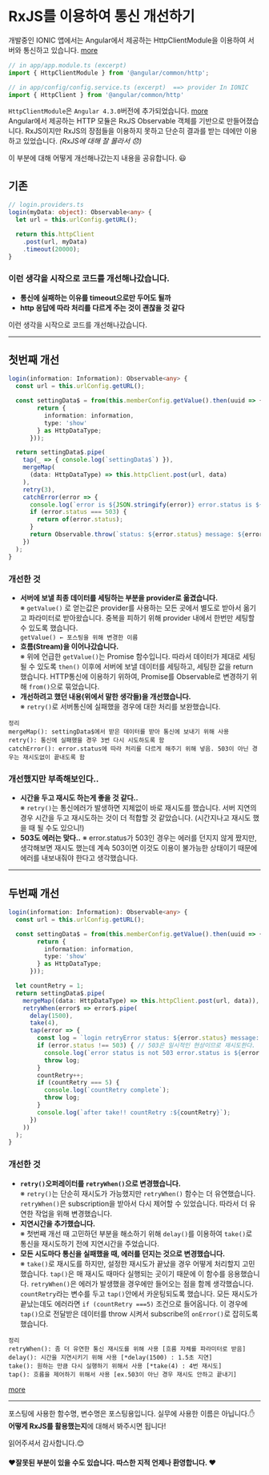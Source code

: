 RxJS를 이용하여 통신 개선하기
===

개발중인 IONIC 앱에서는 Angular에서 제공하는 HttpClientModule을 이용하여 서버와 통신하고 있습니다. [more](https://angular.io/guide/http)
```typescript
// in app/app.module.ts (excerpt)
import { HttpClientModule } from '@angular/common/http';

// in app/config/config.service.ts (excerpt)  ==> provider In IONIC
import { HttpClient } from '@angular/common/http'
```
`HttpClientModule`은 `Angular 4.3.0`버전에 추가되었습니다. [more](https://han41858.tistory.com/39)   
Angular에서 제공하는 HTTP 모듈은 RxJS Observable 객체를 기반으로 만들어졌습니다. RxJS이지만 RxJS의 장점들을 이용하지 못하고 단순히 결과를 받는 데에만 이용하고 있었습니다. _(RxJS에 대해 잘 몰라서 :disappointed:)_   


이 부분에 대해 어떻게 개선해나갔는지 내용을 공유합니다. :smiley:

## 기존
```typescript
// login.providers.ts
login(myData: object): Observable<any> {
  let url = this.urlConfig.getURL();

  return this.httpClient
    .post(url, myData)
    .timeout(20000);
}
```
### 이런 생각을 시작으로 코드를 개선해나갔습니다.
- **통신에 실패하는 이유를 timeout으로만 두어도 될까**   
- **http 응답에 따라 처리를 다르게 주는 것이 괜찮을 것 같다**   

이런 생각을 시작으로 코드를 개선해나갔습니다.   

---

## 첫번째 개선

```typescript
login(information: Information): Observable<any> {
  const url = this.urlConfig.getURL();

  const settingData$ = from(this.memberConfig.getValue().then(uuid => {
        return {
          information: information,
          type: 'show'
        } as HttpDataType;
      }));

  return settingData$.pipe(
    tap(_ => { console.log(`settingData$`) }),
    mergeMap(
      (data: HttpDataType) => this.httpClient.post(url, data)
    ),
    retry(3),
    catchError(error => {
      console.log(`error is ${JSON.stringify(error)} error.status is ${error.status}`);
      if (error.status === 503) {
        return of(error.status);
      }
      return Observable.throw(`status: ${error.status} message: ${error.message}`);
    })
  );
}
```
### 개선한 것
- **서버에 보낼 최종 데이터를 세팅하는 부분을 provider로 옮겼습니다.**   
※   ```getValue()``` 로 얻는값은 provider를 사용하는 모든 곳에서 별도로 받아서 옮기고 파라미터로 받아왔습니다. 중복을 피하기 위해 provider 내에서 한번만 세팅할 수 있도록 했습니다.   
`getValue() ← 포스팅을 위해 변경한 이름`   
- **흐름(Stream)을 이어나갔습니다.**   
※ 위에 언급한 `getValue()`는 Promise 함수입니다. 따라서 데이터가 제대로 세팅될 수 있도록 `then()` 이후에 서버에 보낼 데이터를 세팅하고, 세팅한 값을 return 했습니다. HTTP통신에 이용하기 위하여, Promise를 Observable로 변경하기 위해 `from()`으로 묶었습니다.    
- **개선하려고 했던 내용(위에서 말한 생각들)을 개선했습니다.**   
※ `retry()`로 서버통신에 실패했을 경우에 대한 처리를 보완했습니다.   
```
정리
mergeMap(): settingData$에서 받은 데이터를 받아 통신에 보내기 위해 사용
retry(): 통신에 실패했을 경우 3번 다시 시도하도록 함
catchError(): error.status에 따라 처리를 다르게 해주기 위해 넣음. 503이 아닌 경우는 재시도없이 끝내도록 함
```

### 개선했지만 부족해보인다..
- **시간을 두고 재시도 하는게 좋을 것 같다..**   
※ `retry()`는 통신에러가 발생하면 지체없이 바로 재시도를 했습니다. 서버 지연의 경우 시간을 두고 재시도하는 것이 더 적합할 것 같았습니다. (시간지나고 재시도 했을 때 될 수도 있으니!)
- **503도 에러는 맞다..**
※ error.status가 503인 경우는 에러를 던지지 않게 짰지만, 생각해보면 재시도 했는데 계속 503이면 이것도 이용이 불가능한 상태이기 때문에 에러를 내보내줘야 한다고 생각했습니다.

---

## 두번째 개선

```typescript
login(information: Information): Observable<any> {
  const url = this.urlConfig.getURL();

  const settingData$ = from(this.memberConfig.getValue().then(uuid => {
        return {
          information: information,
          type: 'show'
        } as HttpDataType;
      }));

  let countRetry = 1;
  return settingData$.pipe(
    mergeMap((data: HttpDataType) => this.httpClient.post(url, data)),
    retryWhen(error$ => error$.pipe(
      delay(1500),
      take(4),
      tap(error => {
        const log = `login retryError status: ${error.status} message: ${error.message}`;
        if (error.status !== 503) { // 503은 일시적인 현상이므로 재시도한다.
          console.log(`error status is not 503 error.status is ${error.status}`);
          throw log;
        }
        countRetry++;
        if (countRetry === 5) {
          console.log(`countRetry complete`);
          throw log;
        }
        console.log(`after take!! countRetry :${countRetry}`);
      })
    ))
  );
}
```

### 개선한 것
- **`retry()`오퍼레이터를 `retryWhen()`으로 변경했습니다.**   
※ `retry()`는 단순히 재시도가 가능했지만 `retryWhen()` 함수는 더 유연했습니다. `retryWhen()`은 subscription을 받아서 다시 제어할 수 있었습니다. 따라서 더 유연한 작업을 위해 변경했습니다.   
- **지연시간을 추가했습니다.**   
※ 첫번째 개선 때 고민하던 부분을 해소하기 위해 `delay()`를 이용하여 `take()`로 통신을 재시도하기 전에 지연시간을 주었습니다.   
- **모든 시도마다 통신을 실패했을 때, 에러를 던지는 것으로 변경했습니다.**   
※ `take()`로 재시도를 하지만, 설정한 재시도가 끝났을 경우 어떻게 처리할지 고민했습니다. `tap()`은 매 재시도 때마다 실행되는 곳이기 때문에 이 함수를 응용했습니다. `retryWhen()`은 에러가 발생했을 경우에만 들어오는 점을 함께 생각했습니다.   
 `countRetry`라는 변수를 두고 `tap()`안에서 카운팅되도록 했습니다. 모든 재시도가 끝났는데도 에러라면 `if (countRetry ===5)` 조건으로 들어옵니다. 이 경우에 `tap()`으로 전달받은 데이터를 throw 시켜서 subscribe의 `onError()`로 잡히도록 했습니다. 

```
정리
retryWhen(): 좀 더 유연한 통신 재시도를 위해 사용 [흐름 자체를 파라미터로 받음]
delay(): 시간을 지연시키기 위해 사용 [*delay(1500) : 1.5초 지연]
take(): 원하는 만큼 다시 실행하기 위해서 사용 [*take(4) : 4번 재시도]
tap(): 흐름을 제어하기 위해서 사용 [ex.503이 아닌 경우 재시도 안하고 끝내기]
```

[more](https://stackoverflow.com/questions/44979131/rxjs-retry-with-delay-function)

---

포스팅에 사용한 함수명, 변수명은 포스팅용입니다. 실무에 사용한 이름은 아닙니다.:hand:   
**어떻게 RxJS를 활용했는지**에 대해서 봐주시면 됩니다!   

읽어주셔서 감사합니다.:blush:   


#### :heart:잘못된 부분이 있을 수도 있습니다. 따스한 지적 언제나 환영합니다. :heart:
